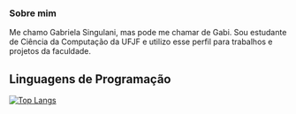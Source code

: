 ### Sobre mim
Me chamo Gabriela Singulani, mas pode me chamar de Gabi. Sou estudante de Ciência da Computação da UFJF e utilizo esse perfil para trabalhos e projetos da faculdade.

## Linguagens de Programação
[![Top Langs](https://github-readme-stats.vercel.app/api/top-langs/?username=gabisnb&layout=compact)](https://github.com/gabisnb/github-readme-stats)

<!--
**gabisnb/gabisnb** is a ✨ _special_ ✨ repository because its `README.md` (this file) appears on your GitHub profile.

Here are some ideas to get you started:

- 🔭 I’m currently working on ...
- 🌱 I’m currently learning ...
- 👯 I’m looking to collaborate on ...
- 🤔 I’m looking for help with ...
- 💬 Ask me about ...
- 📫 How to reach me: ...
- 😄 Pronouns: ...
- ⚡ Fun fact: ...
-->
